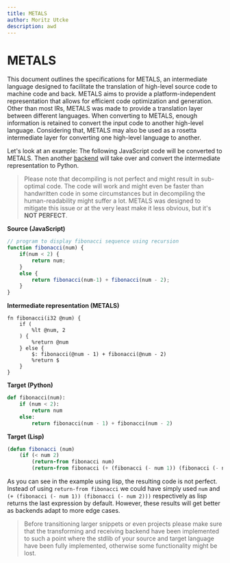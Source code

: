 ```yaml
---
title: METALS
author: Moritz Utcke
description: awd
---
```


# METALS

This document outlines the specifications for METALS, an intermediate language designed to facilitate the translation of high-level source code to machine code and back. METALS aims to provide a platform-independent representation that allows for efficient code optimization and generation.
Other than most IRs, METALS was made to provide a translation layer between different languages.
When converting to METALS, enough information is retained to convert the input code to another high-level language.
Considering that, METALS may also be used as a rosetta intermediate layer for converting one high-level language to another.

Let's look at an example:
The following JavaScript code will be converted to METALS. Then another [backend](./03-backends/01-what-are-backends) will take over and convert the intermediate representation to Python.

> Please note that decompiling is not perfect and might result in sub-optimal code. The code will work and might even be faster than handwritten code in some circumstances but in decompiling the human-readability might suffer a lot. METALS was designed to mitigate this issue or at the very least make it less obvious, but it's **NOT PERFECT**.

**Source (JavaScript)**

```js
// program to display fibonacci sequence using recursion
function fibonacci(num) {
    if(num < 2) {
        return num;
    }
    else {
        return fibonacci(num-1) + fibonacci(num - 2);
    }
}
```

**Intermediate representation (METALS)**

```metals
fn fibonacci(i32 @num) {
	if (
		%lt @num, 2
	) {
		%return @num
	} else {
		$: fibonacci(@num - 1) + fibonacci(@num - 2)
		%return $
	}
}
```

**Target (Python)**

```python
def fibonacci(num):
	if (num < 2):
		return num
	else:
		return fibonacci(num - 1) + fibonacci(num - 2)
```

**Target (Lisp)**

```lisp
(defun fibonacci (num)
	(if (< num 2)
		(return-from fibonacci num)
		(return-from fibonacci (+ (fibonacci (- num 1)) (fibonacci (- num 2))))))
```

As you can see in the example using lisp, the resulting code is not perfect. Instead of using `return-from fibonacci` we could have simply used `num`  and `(+ (fibonacci (- num 1)) (fibonacci (- num 2)))` respectively as lisp returns the last expression by default.
However, these results will get better as backends adapt to more edge cases.

> Before transitioning larger snippets or even projects please make sure that the transforming and receiving backend have been implemented to such a point where the stdlib of your source and target language have been fully implemented, otherwise some functionality might be lost.